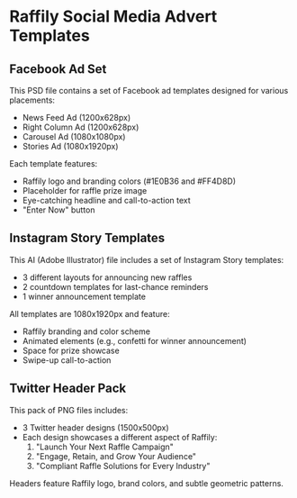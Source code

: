 # Raffily Social Media Advert Templates

## Facebook Ad Set

This PSD file contains a set of Facebook ad templates designed for various placements:
- News Feed Ad (1200x628px)
- Right Column Ad (1200x628px)
- Carousel Ad (1080x1080px)
- Stories Ad (1080x1920px)

Each template features:
- Raffily logo and branding colors (#1E0B36 and #FF4D8D)
- Placeholder for raffle prize image
- Eye-catching headline and call-to-action text
- "Enter Now" button

## Instagram Story Templates

This AI (Adobe Illustrator) file includes a set of Instagram Story templates:
- 3 different layouts for announcing new raffles
- 2 countdown templates for last-chance reminders
- 1 winner announcement template

All templates are 1080x1920px and feature:
- Raffily branding and color scheme
- Animated elements (e.g., confetti for winner announcement)
- Space for prize showcase
- Swipe-up call-to-action

## Twitter Header Pack

This pack of PNG files includes:
- 3 Twitter header designs (1500x500px)
- Each design showcases a different aspect of Raffily:
  1. "Launch Your Next Raffle Campaign"
  2. "Engage, Retain, and Grow Your Audience"
  3. "Compliant Raffle Solutions for Every Industry"

Headers feature Raffily logo, brand colors, and subtle geometric patterns.

